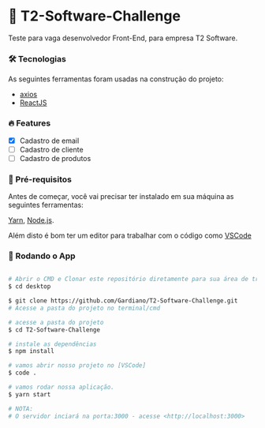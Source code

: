 # :rocket: T2-Software-Challenge

Teste para vaga desenvolvedor Front-End, para empresa T2 Software.

### 🛠 Tecnologias

As seguintes ferramentas foram usadas na construção do projeto:

- [axios](https://www.npmjs.com/package/axios)
- [ReactJS](https://pt-br.reactjs.org/)

### :fire: Features

- [x] Cadastro de email
- [ ] Cadastro de cliente
- [ ] Cadastro de produtos

### :hammer: Pré-requisitos

Antes de começar, você vai precisar ter instalado em sua máquina as seguintes ferramentas:

[Yarn](https://classic.yarnpkg.com/pt-BR/), [Node.js](https://nodejs.org/en/). 

Além disto é bom ter um editor para trabalhar com o código como [VSCode](https://code.visualstudio.com/) 

### 🎲 Rodando o App 

```bash

# Abrir o CMD e Clonar este repositório diretamente para sua área de trabalho (desktop)
$ cd desktop

$ git clone https://github.com/Gardiano/T2-Software-Challenge.git
# Acesse a pasta do projeto no terminal/cmd

# acesse a pasta do projeto
$ cd T2-Software-Challenge

# instale as dependências
$ npm install

# vamos abrir nosso projeto no [VSCode]
$ code .

# vamos rodar nossa aplicação.
$ yarn start

# NOTA:
# O servidor inciará na porta:3000 - acesse <http://localhost:3000>
```
